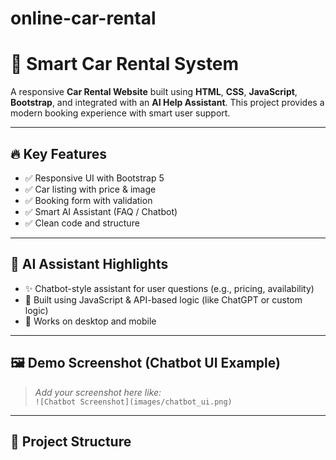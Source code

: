 # online-car-rental
# 🚗 Smart Car Rental System

A responsive **Car Rental Website** built using **HTML**, **CSS**, **JavaScript**, **Bootstrap**, and integrated with an **AI Help Assistant**. This project provides a modern booking experience with smart user support.

---

## 🔥 Key Features

- ✅ Responsive UI with Bootstrap 5
- ✅ Car listing with price & image
- ✅ Booking form with validation
- ✅ Smart AI Assistant (FAQ / Chatbot)
- ✅ Clean code and structure

---

## 🌟 AI Assistant Highlights

- ✨ Chatbot-style assistant for user questions (e.g., pricing, availability)
- 💬 Built using JavaScript & API-based logic (like ChatGPT or custom logic)
- 📲 Works on desktop and mobile

---

## 🖼️ Demo Screenshot (Chatbot UI Example)

> _Add your screenshot here like:_  
> `![Chatbot Screenshot](images/chatbot_ui.png)`

---

## 📁 Project Structure

